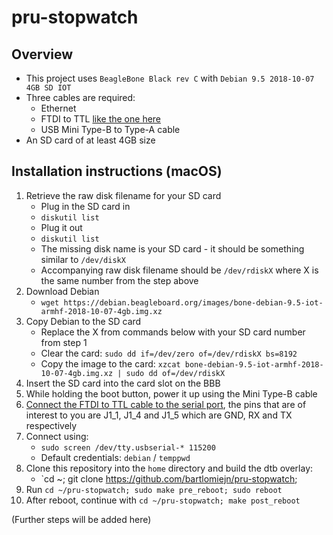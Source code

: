 # pru-stopwatch

## Overview
- This project uses `BeagleBone Black rev C` with `Debian 9.5 2018-10-07 4GB SD IOT`
- Three cables are required:
    - Ethernet
    - FTDI to TTL [like the one here](https://www.ftdichip.com/Support/Documents/DataSheets/Cables/DS_TTL-232R_RPi.pdf)
    - USB Mini Type-B to Type-A cable
- An SD card of at least 4GB size

## Installation instructions (macOS)
1. Retrieve the raw disk filename for your SD card
    - Plug in the SD card in
    - `diskutil list`
    - Plug it out
    - `diskutil list`
    - The missing disk name is your SD card - it should be something similar to `/dev/diskX`
    - Accompanying raw disk filename should be `/dev/rdiskX` where X is the same number from the step above
2. Download Debian
    - `wget https://debian.beagleboard.org/images/bone-debian-9.5-iot-armhf-2018-10-07-4gb.img.xz`
3. Copy Debian to the SD card
    - Replace the X from commands below with your SD card number from step 1
    - Clear the card: `sudo dd if=/dev/zero of=/dev/rdiskX bs=8192`
    - Copy the image to the card: `xzcat bone-debian-9.5-iot-armhf-2018-10-07-4gb.img.xz | sudo dd of=/dev/rdiskX`
4. Insert the SD card into the card slot on the BBB
5. While holding the boot button, power it up using the Mini Type-B cable
6. [Connect the FTDI to TTL cable to the serial port](https://elinux.org/Beagleboard:BeagleBone_Black_Serial), the pins that are of interest to you are J1_1, J1_4 and J1_5 which are GND, RX and TX respectively
7. Connect using:
    - `sudo screen /dev/tty.usbserial-* 115200`
    - Default credentials: `debian` / `temppwd`
8. Clone this repository into the `home` directory and build the dtb overlay: 
    - `cd ~; git clone https://github.com/bartlomiejn/pru-stopwatch;
9. Run `cd ~/pru-stopwatch; sudo make pre_reboot; sudo reboot`
10. After reboot, continue with `cd ~/pru-stopwatch; make post_reboot`

(Further steps will be added here)
